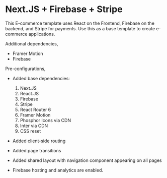 # Next.JS + Firebase + Stripe

This E-commerce template uses React on the Frontend, Firebase on the backend, and Stripe for payments.
Use this as a base template to create e-commerce applications.

Additional dependencies,

-   Framer Motion
-   Firebase

Pre-configurations,

-   Added base dependencies:

    1. Next.JS
    2. React.JS
    3. Firebase
    4. Stripe
    5. React Router 6
    6. Framer Motion
    7. Phosphor Icons via CDN
    8. Inter via CDN
    9. CSS reset

-   Added client-side routing
-   Added page transitions
-   Added shared layout with navigation component appearing on all pages
-   Firebase hosting and analytics are enabled.
